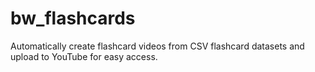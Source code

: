 # bw_flashcards
Automatically create flashcard videos from CSV flashcard datasets and upload to YouTube for easy access.
